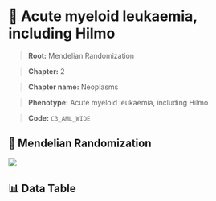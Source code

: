 # 🧪 Acute myeloid leukaemia, including Hilmo

> **Root:** Mendelian Randomization

> **Chapter:** 2  

> **Chapter name:** Neoplasms

> **Phenotype:** Acute myeloid leukaemia, including Hilmo  

> **Code:** `C3_AML_WIDE`

## 🧬 Mendelian Randomization  

<img src="/MR/Figures/Forward/C3_AML_WIDE.png"/>

## 📊 Data Table

<CsvTableMRF src="/MR_Data/Forward/C3_AML_WIDE.csv"/>
